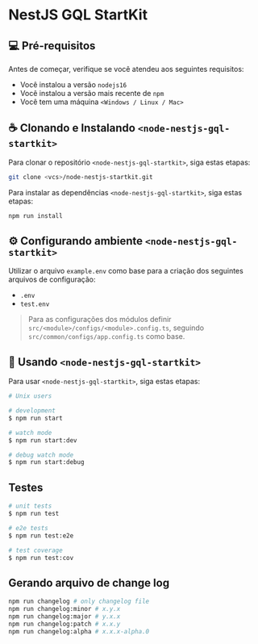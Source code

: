 # NestJS GQL StartKit

## 💻 Pré-requisitos

Antes de começar, verifique se você atendeu aos seguintes requisitos:

- Você instalou a versão `nodejs16`
- Você instalou a versão mais recente de `npm`
- Você tem uma máquina `<Windows / Linux / Mac>`

## ☕ Clonando e Instalando `<node-nestjs-gql-startkit>`

Para clonar o repositório `<node-nestjs-gql-startkit>`, siga estas etapas:

```bash
git clone <vcs>/node-nestjs-startkit.git
```

Para instalar as dependências `<node-nestjs-gql-startkit>`, siga estas etapas:

```bash
npm run install
```

## ⚙️ Configurando ambiente `<node-nestjs-gql-startkit>`

Utilizar o arquivo `example.env` como base para a criação dos seguintes arquivos de configuração:

- `.env`
- `test.env`

> Para as configurações dos módulos definir `src/<module>/configs/<module>.config.ts`, seguindo `src/common/configs/app.config.ts` como base.

## 🚀 Usando `<node-nestjs-gql-startkit>`

Para usar `<node-nestjs-gql-startkit>`, siga estas etapas:

```bash
# Unix users

# development
$ npm run start

# watch mode
$ npm run start:dev

# debug watch mode
$ npm run start:debug
```

## Testes

```bash
# unit tests
$ npm run test

# e2e tests
$ npm run test:e2e

# test coverage
$ npm run test:cov
```

## Gerando arquivo de change log

```bash
npm run changelog # only changelog file
npm run changelog:minor # x.y.x
npm run changelog:major # y.x.x
npm run changelog:patch # x.x.y
npm run changelog:alpha # x.x.x-alpha.0
```
